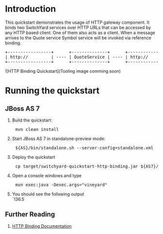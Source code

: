Introduction
============
This quickstart demonstrates the usage of HTTP gateway component. It binds two SwitchYard services
over HTTP URLs that can be accessed by any HTTP based client. One of them also acts as a client.
When a message arrives to the Quote service Symbol service will be invoked via reference binding.

<pre>
+-----------------+      +--------------+      +----------------+      +---------------+
| http://         | ---- | QuoteService | ---- | http://        | ---- | SymbolService |
+-----------------+      +--------------+      +----------------+      +---------------+
</pre>

![HTTP Binding Quickstart](Tooling image comming soon)


Running the quickstart
======================

JBoss AS 7
----------
1. Build the quickstart:
<pre>
    mvn clean install
</pre>
2. Start JBoss AS 7 in standalone-preview mode:
<pre>
    ${AS}/bin/standalone.sh --server-config=standalone.xml
</pre>
3. Deploy the quickstart
<pre>
    cp target/switchyard-quickstart-http-binding.jar ${AS7}/standalone/deployments
</pre>
4. Open a console windows and type  
<pre>
    mvn exec:java -Dexec.args="vineyard"
</pre>
5. You should see the following output  
    `136.5

## Further Reading

1. [HTTP Binding Documentation](https://docs.jboss.org/author/display/SWITCHYARD/HTTP+Bindings)
